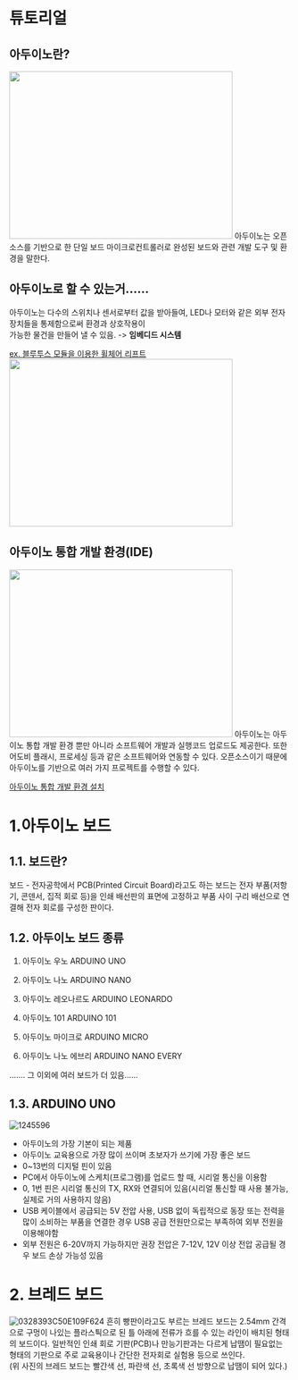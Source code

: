 튜토리얼
===========================
아두이노란?
-----------------------------
<img src="https://user-images.githubusercontent.com/81175672/156740219-2325f883-32da-44ed-b793-06066482da9a.jpg"  width="400" height="300"/>                               
아두이노는 오픈소스를 기반으로 한 단일 보드 마이크로컨트롤러로 완성된 보드와 관련 개발 도구 및 환경을 말한다.

아두이노로 할 수 있는거......
----------------------------------
아두이노는 다수의 스위치나 센서로부터 값을 받아들여, LED나 모터와 같은 외부 전자 장치들을 통제함으로써 환경과 상호작용이               
가능한 물건을 만들어 낼 수 있음. -> **임베디드 시스템**           

[ex. 블루투스 모듈을 이용한 휠체어 리프트](https://github.com/RyuJungSoo/2021_smarcle_makers_day)                    
<img src="https://user-images.githubusercontent.com/81175672/156737959-0b5840ef-cf12-4f0e-a4fb-a92849f137b1.jpg"  width="400" height="300"/>                                     

아두이노 통합 개발 환경(IDE)
-----------------------------------
<img src="https://user-images.githubusercontent.com/81175672/156739056-2e29bedf-9506-4318-83d2-3031d19dbb39.png"  width="400" height="300"/>      
아두이노는 아두이노 통합 개발 환경 뿐만 아니라 소프트웨어 개발과 실행코드 업로드도 제공한다. 또한 어도비 플래시, 프로세싱 등과 같은 소프트웨어와 연동할 수 있다. 오픈소스이기 때문에 아두이노를 기반으로 여러 가지 프로젝트를 수행할 수 있다.               
                                       
[아두이노 통합 개발 환경 설치](https://www.arduino.cc/en/software) 


# 1.아두이노 보드
## 1.1. 보드란?
보드 - 전자공학에서 PCB(Printed Circuit Board)라고도 하는 보드는 전자 부품(저항기, 콘덴서, 집적 회로 등)을 인쇄 배선판의 표면에 고정하고 부품 사이 구리 배선으로 연결해 전자 회로를 구성한 판이다.
             
## 1.2. 아두이노 보드 종류
1. 아두이노 우노 ARDUINO UNO

2. 아두이노 나노 ARDUINO NANO

3. 아두이노 레오나르도 ARDUINO LEONARDO

4. 아두이노 101 ARDUINO 101

5. 아두이노 마이크로 ARDUINO MICRO

6. 아두이노 나노 에브리 ARDUINO NANO EVERY

....... 그 이외에 여러 보드가 더 있음......

## 1.3. ARDUINO UNO
![1245596](https://user-images.githubusercontent.com/81175672/158577350-71b52852-9bb1-411c-bcc0-9ae30dc1ac4a.jpg)     

- 아두이노의 가장 기본이 되는 제품
- 아두이노 교육용으로 가장 많이 쓰이며 초보자가 쓰기에 가장 좋은 보드
- 0~13번의 디지털 핀이 있음
- PC에서 아두이노에 스케치(프로그램)를 업로드 할 때, 시리얼 통신을 이용함
- 0, 1번 핀은 시리얼 통신의 TX, RX와 연결되어 있음(시리얼 통신할 때 사용 불가능, 실제로 거의 사용하지 않음)
- USB 케이블에서 공급되는 5V 전압 사용, USB 없이 독립적으로 동장 또는 전력을 많이 소비하는 부품을 연결한 경우 USB 공급 전원만으로는 부족하여 외부 전원을 이용해야함
- 외부 전원은 6-20V까지 가능하지만 권장 전압은 7-12V, 12V 이상 전압 공급될 경우 보드 손상 가능성 있음

# 2. 브레드 보드
![0328393C50E109F624](https://user-images.githubusercontent.com/81175672/158577664-87497168-282b-4960-bd52-2c0b0e359e8e.jpg)
흔히 빵판이라고도 부르는 브레드 보드는 2.54mm 간격으로 구멍이 나있는 플라스틕으로 된 틀 아래에 전류가 흐를 수 있는 라인이 배치된 형태의 보드이다. 일반적인 인쇄 회로 기판(PCB)나 만능기판과는 다르게 납땜이 필요없는 형태의 기판으로 주로 교육용이나 간단한 전자회로 실험용 등으로 쓰인다.       
(위 사진의 브레드 보드는 빨간색 선, 파란색 선, 초록색 선 방향으로 납땜이 되어 있다.)
